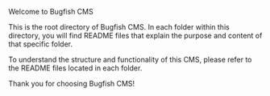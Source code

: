 Welcome to Bugfish CMS

This is the root directory of Bugfish CMS. In each folder within this directory, you will find README files that explain the purpose and content of that specific folder.

To understand the structure and functionality of this CMS, please refer to the README files located in each folder.

Thank you for choosing Bugfish CMS!

